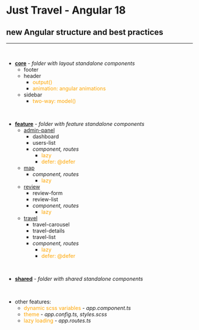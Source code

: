 # Just Travel - Angular 18

## new Angular structure and best practices

---------------------
<style>
x { color: orange }
g { color: gold }
</style>

<br>

* **[core](app/src/app/core)** - _folder with layout standalone components_
    * footer
    * header
        * <x>output()</x>
        * <x>animation: angular animations</x>
    * sidebar
        * <x>two-way: model()</x>

<br>

* **[feature](app/src/app/feature)** - _folder with feature standalone components_
    * [admin-panel](app/src/app/feature/admin-panel)
        * dashboard
        * users-list
        * _component, routes_
            * <x>lazy</x>
            * <x>defer: @defer</x>
    * [map](app/src/app/feature/map)
        * _component, routes_
            * <x>lazy</x>
    * [review](app/src/app/feature/review)
        * review-form
        * review-list
        * _component, routes_
            * <x>lazy</x>
    * [travel](app/src/app/feature/travel)
        * travel-carousel
        * travel-details
        * travel-list
        * _component, routes_
            * <x>lazy</x>
            * <x>defer: @defer</x>

<br>

* **[shared](app/src/app/shared)** - _folder with shared standalone components_

<br>

* other features:
    * <x>dynamic scss variables</x> - _app.component.ts_
    * <x>theme</x> - _app.config.ts, styles.scss_   
    * <x>lazy loading</x> - _app.routes.ts_   
